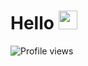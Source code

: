 
# Hello <img src="https://media.giphy.com/media/hvRJCLFzcasrR4ia7z/giphy.gif" width="30"> 
<img src="https://komarev.com/ghpvc/?username=Thi4gobit&color=yellow" alt="Profile views" /> 
